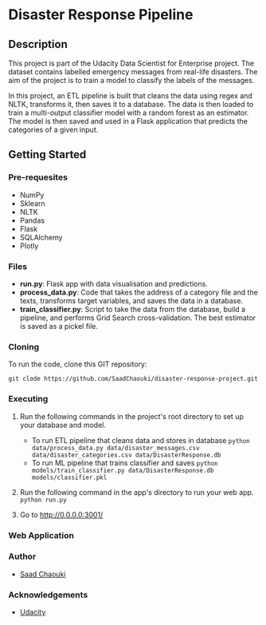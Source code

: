 # Disaster Response Pipeline

## Description
This project is part of the Udacity Data Scientist for Enterprise project. The dataset contains labelled emergency messages from real-life disasters. The aim of the project is to train a model to classify the labels of the messages.

In this project, an ETL pipeline is built that cleans the data using regex and NLTK, transforms it, then saves it to a database. The data is then loaded to train a multi-output classifier model with a random forest as an estimator. The model is then saved and used in a Flask application that predicts the categories of a given input.

## Getting Started

### Pre-requesites

* NumPy
* Sklearn
* NLTK
* Pandas
* Flask
* SQLAlchemy
* Plotly

### Files

* **run.py**: Flask app with data visualisation and predictions.
* **process_data.py**: Code that takes the address of a category file and the texts, transforms target variables, and saves the data in a database.
* **train_classifier.py**: Script to take the data from the database, build a pipeline, and performs Grid Search cross-validation. The best estimator is saved as a pickel file.

### Cloning

To run the code, clone this GIT repository:

`git clode https://github.com/SaadChaouki/disaster-response-project.git`

### Executing

1. Run the following commands in the project's root directory to set up your database and model.

    - To run ETL pipeline that cleans data and stores in database
        `python data/process_data.py data/disaster_messages.csv data/disaster_categories.csv data/DisasterResponse.db`
    - To run ML pipeline that trains classifier and saves
        `python models/train_classifier.py data/DisasterResponse.db models/classifier.pkl`

2. Run the following command in the app's directory to run your web app.
    `python run.py`

3. Go to http://0.0.0.0:3001/

### Web Application



### Author

* [Saad Chaouki](https://www.linkedin.com/in/schaouki/)

### Acknowledgements

* [Udacity](https://www.udacity.com/)
